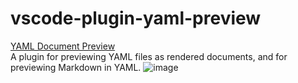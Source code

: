 # vscode-plugin-yaml-preview
[YAML Document Preview](https://marketplace.visualstudio.com/items?itemName=vscode-plugin-yaml-preview.vscode-plugin-yaml-preview)  
A plugin for previewing YAML files as rendered documents, and for previewing Markdown in YAML.
![image](https://github.com/immortalt/vscode-plugin-yaml-preview/assets/17811951/e4f993fa-89d8-4df2-b235-60434b1bf988)
